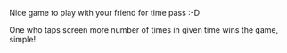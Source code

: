 Nice game to play with your friend for time pass :-D 

One who taps screen more number of times in given time wins the game, simple!